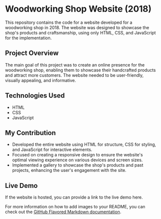 # Woodworking Shop Website (2018)

This repository contains the code for a website developed for a woodworking shop in 2018. The website was designed to showcase the shop's products and craftsmanship, using only HTML, CSS, and JavaScript for the implementation.

## Project Overview

The main goal of this project was to create an online presence for the woodworking shop, enabling them to showcase their handcrafted products and attract more customers. The website needed to be user-friendly, visually appealing, and informative.

## Technologies Used

- HTML
- CSS
- JavaScript

## My Contribution

- Developed the entire website using HTML for structure, CSS for styling, and JavaScript for interactive elements.
- Focused on creating a responsive design to ensure the website's optimal viewing experience on various devices and screen sizes.
- Implemented a gallery to showcase the shop's products and past projects, enhancing the user's engagement with the site.


## Live Demo

If the website is hosted, you can provide a link to the live demo here.

For more information on how to add images to your README, you can check out the [GitHub Flavored Markdown documentation](https://guides.github.com/features/mastering-markdown/).


